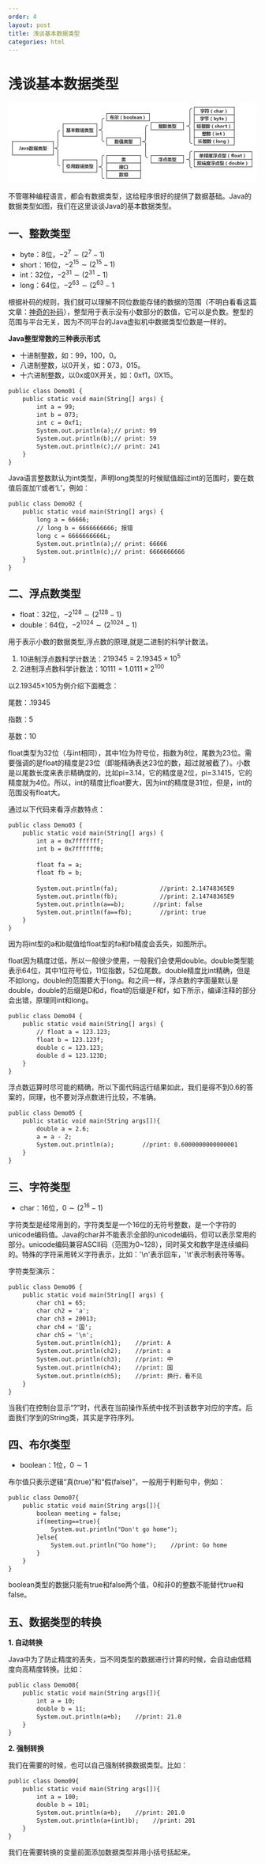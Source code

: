 ```yaml
---
order: 4
layout: post
title: 浅谈基本数据类型
categories: html
---
```

# 浅谈基本数据类型

![img01](../image/0008.png)

不管哪种编程语言，都会有数据类型，这给程序很好的提供了数据基础。Java的数据类型如图，我们在这里谈谈Java的基本数据类型。

## 一、整数类型

- byte：8位，$-2^7\sim (2^7-1)$
- short：16位，$-2^{15}\sim (2^{15}-1)$
- int：32位，$-2^{31}\sim (2^{31}-1)$
- long：64位，$-2^{63}\sim (2^{63}-1$

根据补码的规则，我们就可以理解不同位数能存储的数据的范围（不明白看看这篇文章：[神奇的补码](https://zhuanlan.zhihu.com/p/27170922)），整型用于表示没有小数部分的数值，它可以是负数。整型的范围与平台无关，因为不同平台的Java虚拟机中数据类型位数是一样的。

**Java整型常数的三种表示形式**

- 十进制整数，如：99，100，0。
- 八进制整数，以0开关，如：073，015。
- 十六进制整数，以0x或0X开关，如：0xf1，0X15。

```
public class Demo01 {
    public static void main(String[] args) {
        int a = 99;
        int b = 073;
        int c = 0xf1;
        System.out.println(a);// print: 99
        System.out.println(b);// print: 59
        System.out.println(c);// print: 241
    }
}
```

Java语言整数默认为int类型，声明long类型的时候赋值超过int的范围时，要在数值后面加‘l’或者‘L’，例如：

```
public class Demo02 {
    public static void main(String[] args) {
        long a = 66666;
        // long b = 6666666666; 报错
        long c = 6666666666L;
        System.out.println(a);// print: 66666
        System.out.println(c);// print: 6666666666
    }
}
```

## 二、浮点数类型

- float：32位，$-2^{128}\sim (2^{128}-1)$
- double：64位，$-2^{1024}\sim (2^{1024}-1)$

用于表示小数的数据类型,浮点数的原理,就是二进制的科学计数法。

1. 10进制浮点数科学计数法：$219345 = 2.19345\times 10^5$
2. 2进制浮点数科学计数法：$10111 = 1.0111\times 2^{100}$

以2.19345×105为例介绍下面概念：

尾数：.19345

指数：5

基数：10

float类型为32位（与int相同），其中1位为符号位，指数为8位，尾数为23位。需要强调的是float的精度是23位（即能精确表达23位的数，超过就被截了）。小数是以尾数长度来表示精确度的，比如pi=3.14，它的精度是2位，pi=3.1415，它的精度就为4位。所以，int的精度比float要大，因为int的精度是31位，但是，int的范围没有float大。

通过以下代码来看浮点数特点：

```
public class Demo03 {
    public static void main(String[] args) {
        int a = 0x7fffffff;
        int b = 0x7ffffff0;

        float fa = a;
        float fb = b;

        System.out.println(fa);            //print: 2.14748365E9
        System.out.println(fb);            //print: 2.14748365E9
        System.out.println(a==b);        //print: false
        System.out.println(fa==fb);        //print: true
    }
}
```

因为将int型的a和b赋值给float型的fa和fb精度会丢失，如图所示。



float因为精度过低，所以一般很少使用，一般我们会使用double。double类型能表示64位，其中1位符号位，11位指数，52位尾数。double精度比int精确，但是不如long，double的范围要大于long。和之间一样，浮点数的字面量默认是double，double的后缀是D和d，float的后缀是F和f，如下所示，编译注释的部分会出错，原理同int和long。

```
public class Demo04 {
    public static void main(String[] args) {
        // float a = 123.123;
        float b = 123.123f;
        double c = 123.123;
        double d = 123.123D;
    }
}
```

浮点数运算时尽可能的精确，所以下面代码运行结果如此，我们是得不到0.6的答案的，同理，也不要对浮点数进行比较，不准确。

```
public class Demo05 {
    public static void main(String args[]){
        double a = 2.6;
        a = a - 2;
        System.out.println(a);        //print: 0.6000000000000001
    }
}
```

## 三、字符类型

- char：16位，$0\sim (2^{16}-1)$

字符类型是经常用到的，字符类型是一个16位的无符号整数，是一个字符的unicode编码值。Java的char并不能表示全部的unicode编码，但可以表示常用的部分。unicode编码兼容ASCII码（范围为0~128），同时英文和数字是连续编码的。特殊的字符采用转义字符表示，比如：'\n'表示回车，'\t'表示制表符等等。

字符类型演示：

```
public class Demo06 {
    public static void main(String[] args) {
        char ch1 = 65;
        char ch2 = 'a';
        char ch3 = 20013;
        char ch4 = '国';
        char ch5 = '\n';
        System.out.println(ch1);    //print: A
        System.out.println(ch2);    //print: a
        System.out.println(ch3);    //print: 中
        System.out.println(ch4);    //print: 国
        System.out.println(ch5);    //print: 换行，看不见
    }
}
```

当我们在控制台显示“?”时，代表在当前操作系统中找不到该数字对应的字库。后面我们学到的String类，其实是字符序列。

## 四、布尔类型

- boolean：1位，$0\sim 1$

布尔值只表示逻辑“真(true)”和“假(false)”，一般用于判断句中，例如：

```
public class Demo07{
    public static void main(String args[]){
        boolean meeting = false;
        if(meeting==true){
            System.out.println("Don't go home");
        }else{
            System.out.println("Go home");    //print: Go home
        }
    }
}
```

boolean类型的数据只能有true和false两个值，0和非0的整数不能替代true和false。

## 五、数据类型的转换

**1. 自动转换**

Java中为了防止精度的丢失，当不同类型的数据进行计算的时候，会自动由低精度向高精度转换。比如：

```
public class Demo08{
    public static void main(String args[]){
        int a = 10;
        double b = 11;
        System.out.println(a+b);    //print: 21.0
    }
}
```

**2. 强制转换**

我们在需要的时候，也可以自己强制转换数据类型。比如：

```
public class Demo09{
    public static void main(String args[]){
        int a = 100;
        double b = 101;
        System.out.println(a+b);    //print: 201.0
        System.out.println(a+(int)b);    //print: 201
    }
}
```

我们在需要转换的变量前面添加数据类型并用小括号括起来。